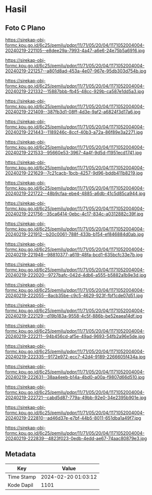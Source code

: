 # Hasil

## Foto C Plano

https://sirekap-obj-formc.kpu.go.id/6c25/pemilu/pdpr/11/71/05/20/04/1171052004004-20240219-221105--e8dee29a-7993-4a47-a6e6-24e75b5a6916.jpg

https://sirekap-obj-formc.kpu.go.id/6c25/pemilu/pdpr/11/71/05/20/04/1171052004004-20240219-221257--a801d8ad-453a-4e07-967e-95db303d754b.jpg

https://sirekap-obj-formc.kpu.go.id/6c25/pemilu/pdpr/11/71/05/20/04/1171052004004-20240219-221332--15887bbb-fb45-48cc-929b-ca587e1dd5a3.jpg

https://sirekap-obj-formc.kpu.go.id/6c25/pemilu/pdpr/11/71/05/20/04/1171052004004-20240219-221409--387fb3d1-08ff-4d3e-9af2-a6824f3d17a6.jpg

https://sirekap-obj-formc.kpu.go.id/6c25/pemilu/pdpr/11/71/05/20/04/1171052004004-20240219-221443--1189246c-8ccf-40b3-a72a-86f89e3a2271.jpg

https://sirekap-obj-formc.kpu.go.id/6c25/pemilu/pdpr/11/71/05/20/04/1171052004004-20240219-221533--95660e53-3967-4a4f-9d5d-f1951ecd1741.jpg

https://sirekap-obj-formc.kpu.go.id/6c25/pemilu/pdpr/11/71/05/20/04/1171052004004-20240219-221629--7c21cacb-1bcb-4257-9d96-bddb411b8219.jpg

https://sirekap-obj-formc.kpu.go.id/6c25/pemilu/pdpr/11/71/05/20/04/1171052004004-20240219-221722--48b9cfaa-ebe4-4885-a6db-41c5d85ca944.jpg

https://sirekap-obj-formc.kpu.go.id/6c25/pemilu/pdpr/11/71/05/20/04/1171052004004-20240219-221756--35ca6414-0ebc-4c17-834c-a0312882c39f.jpg

https://sirekap-obj-formc.kpu.go.id/6c25/pemilu/pdpr/11/71/05/20/04/1171052004004-20240219-221912--b20c0061-788f-433b-b154-ef846884d0ab.jpg

https://sirekap-obj-formc.kpu.go.id/6c25/pemilu/pdpr/11/71/05/20/04/1171052004004-20240219-221948--98810377-a619-48fa-bcd1-635bcfc33e7b.jpg

https://sirekap-obj-formc.kpu.go.id/6c25/pemilu/pdpr/11/71/05/20/04/1171052004004-20240219-222020--9727bafc-042d-4db6-a555-b5882a1b9e3d.jpg

https://sirekap-obj-formc.kpu.go.id/6c25/pemilu/pdpr/11/71/05/20/04/1171052004004-20240219-222055--8acb35be-c9c5-4629-923f-fbf1cde07d51.jpg

https://sirekap-obj-formc.kpu.go.id/6c25/pemilu/pdpr/11/71/05/20/04/1171052004004-20240219-222129--d19b183a-9558-4c5f-886b-be52eaea14df.jpg

https://sirekap-obj-formc.kpu.go.id/6c25/pemilu/pdpr/11/71/05/20/04/1171052004004-20240219-222211--94b456cd-af5e-49ad-9693-54fb2a96e5de.jpg

https://sirekap-obj-formc.kpu.go.id/6c25/pemilu/pdpr/11/71/05/20/04/1171052004004-20240219-222335--9172e972-ecc7-42d4-9189-2266605f434a.jpg

https://sirekap-obj-formc.kpu.go.id/6c25/pemilu/pdpr/11/71/05/20/04/1171052004004-20240219-222631--38aa4eeb-b14a-4bd0-a00a-f9807d66d510.jpg

https://sirekap-obj-formc.kpu.go.id/6c25/pemilu/pdpr/11/71/05/20/04/1171052004004-20240219-222721--cabd5d87-779a-49bb-92e0-34e2395b901e.jpg

https://sirekap-obj-formc.kpu.go.id/6c25/pemilu/pdpr/11/71/05/20/04/1171052004004-20240219-222810--ad46d37e-e7bf-44b5-8011-651dba1a49f7.jpg

https://sirekap-obj-formc.kpu.go.id/6c25/pemilu/pdpr/11/71/05/20/04/1171052004004-20240219-222839--4823f023-0edb-4edd-ae67-74aac80879e3.jpg


## Metadata

| Key        | Value               |
| ---------- | ------------------- |
| Time Stamp | 2024-02-20 01:03:12 |
| Kode Dapil | 1101                |



